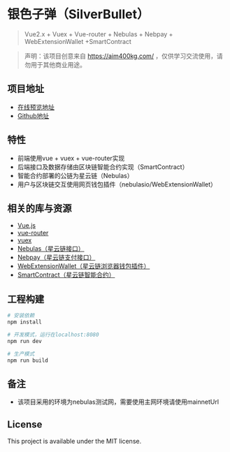 # 银色子弹（SilverBullet）

> Vue2.x + Vuex + Vue-router + Nebulas + Nebpay + WebExtensionWallet +SmartContract

> 声明：该项目创意来自 https://aim400kg.com/ ，仅供学习交流使用，请勿用于其他商业用途。

## 项目地址

 - [在线预览地址](https://christopherkeith.github.io/SilverBullet)
 -  [Github地址](https://github.com/CHristopherkeith/SilverBullet)

## 特性

- 前端使用vue + vuex + vue-router实现
- 后端接口及数据存储由区块链智能合约实现（SmartContract）
- 智能合约部署的公链为星云链（Nebulas）
- 用户与区块链交互使用网页钱包插件（nebulasio/WebExtensionWallet）

## 相关的库与资源

- [Vue.js](https://vuejs.org/)
- [vue-router](https://router.vuejs.org/)
- [vuex](https://vuex.vuejs.org/)
- [Nebulas（星云链接口）](https://github.com/nebulasio/neb.js)
- [Nebpay（星云链支付接口）](https://github.com/nebulasio/nebPay)
- [WebExtensionWallet（星云链浏览器钱包插件）](https://github.com/nebulasio/WebExtensionWallet)
- [SmartContract（星云链智能合约）](https://github.com/nebulasio/wiki/tree/master/tutorials)


## 工程构建

```bash
# 安装依赖
npm install

# 开发模式，运行在localhost:8080
npm run dev

# 生产模式
npm run build
```

## 备注
 - 该项目采用的环境为nebulas测试网，需要使用主网环境请使用mainnetUrl

## License

This project is available under the MIT license.
